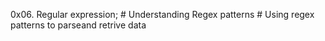 0x06. Regular expression;
	# Understanding Regex patterns
	# Using regex patterns to parseand retrive data

